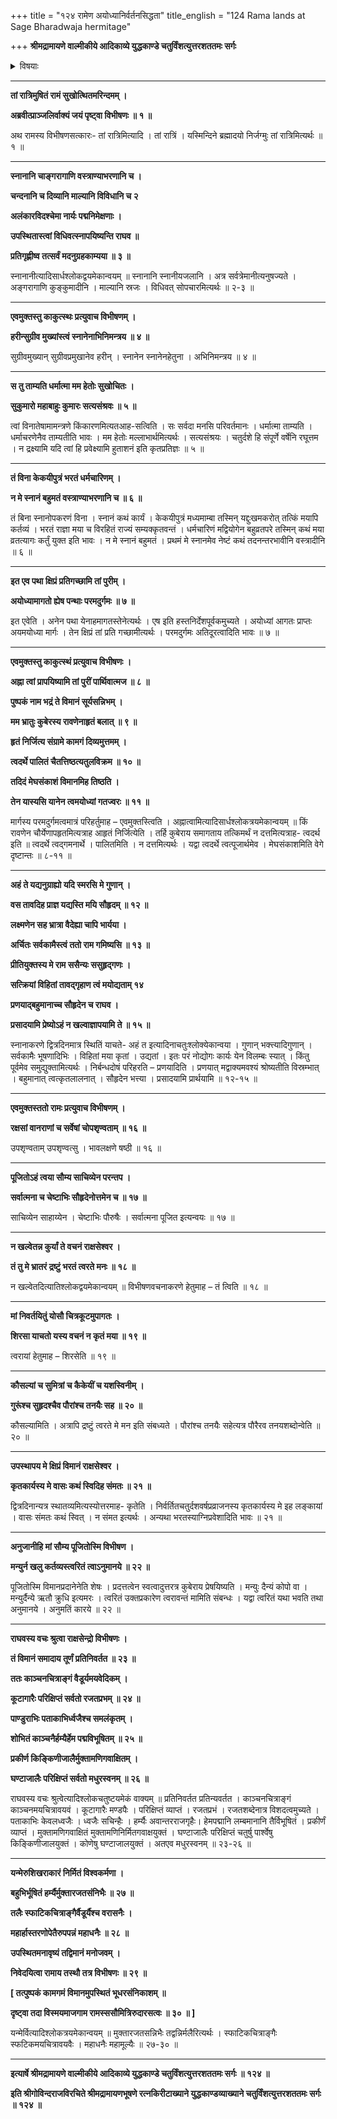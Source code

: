 +++
title = "१२४ रामेण अयोध्यानिर्वर्तनसिद्धता"
title_english = "124 Rama lands at Sage Bharadwaja hermitage"

+++
**श्रीमद्रामायणे वाल्मीकीये आदिकाव्ये युद्धकाण्डे चतुर्विंशत्युत्तरशततमः सर्गः**


<details><summary>विषयाः</summary>

विभीषणेन रात्रौसुखसुप्तोत्थितंरामंप्रति प्रभातेस्वीयवस्त्राभ्यङ्गाङ्गरागाद्युपचाराङ्गी करणप्रार्थना ॥ १ ॥ रामेणतंप्रति सुग्रीवादीनांत दुपचारकरणचोदनपूर्वकं भरतेनविना भोगाननुभवन रूपस्वीयव्रत निवेदनेनसहायोध्यांप्रति गमनत्वरानिवेदनम् ॥ २ ॥ विभीषणेनतंप्रति पुष्पकविमानेनसत्वरमयोध्याप्रापणप्रतिज्ञानपूर्वकं लङ्कायां द्वित्रदिनावस्थानप्रार्थनेनसह तत्समीपंप्रतिपुष्पकानयनम् ॥ ३ ॥

</details>


****

**तां रात्रिमुषितं रामं सुखोत्थितमरिन्दमम् ।**

**अब्रवीत्प्राञ्जलिर्वाक्यं जयं पृष्ट्वा विभीषणः ॥ १ ॥**

अथ रामस्य विभीषणसत्कारः- तां रात्रिमित्यादि । तां रात्रिं । यस्मिन्दिने ब्रह्मादयो निर्जग्मुः तां रात्रिमित्यर्थः ॥ १ ॥

****

**स्नानानि चाङ्गरागाणि वस्त्राण्याभरणानि च ।**

**चन्दनानि च दिव्यानि माल्यानि विविधानि च २**

**अलंकारविदश्चेमा नार्यः पद्मनिमेक्षणाः ।**

**उपस्थितास्त्वां विधिवत्स्नापयिष्यन्ति राघव ॥**

**प्रतिगृह्णीष्व तत्सर्वं मदनुग्रहकाम्यया ॥ ३ ॥**

स्नानानीत्यादिसार्धश्लोकद्वयमेकान्वयम् ॥ स्नानानि स्नानीयजलानि । अत्र सर्वत्रेमानीत्यनुषज्यते । अङ्गरागाणि कुङ्कुमादीनि । माल्यानि स्रजः । विधिवत् सोपचारमित्यर्थः ॥ २-३ ॥

****

**एवमुक्तस्तु काकुत्स्थः प्रत्युवाच विभीषणम् ।**

**हरीन्सुग्रीव मुख्यांस्त्वं स्नानेनाभिनिमन्त्रय ॥ ४ ॥**

सुग्रीवमुख्यान् सुग्रीवप्रमुखानेव हरीन् । स्नानेन स्नानेनहेतुना । अभिनिमन्त्रय ॥ ४ ॥

****

**स तु ताम्यति धर्मात्मा मम हेतोः सुखोचितः ।**

**सुकुमारो महाबाहुः कुमारः सत्यसंश्रवः ॥ ५ ॥**

त्वां विनातेषामामन्त्रणे किंकारणमित्यतआह-सत्विति । सः सर्वदा मनसि परिवर्तमानः । धर्मात्मा ताम्यति । धर्माचरणेनैव ताम्यतीति भावः । मम हेतोः मल्लाभार्थमित्यर्थः । सत्यसंश्रयः । चतुर्दशे हि संपूर्णे वर्षेनि रघूत्तम । न द्रक्ष्यामि यदि त्वां हि प्रवेक्ष्यामि हुताशनं इति कृतप्रतिज्ञः ॥ ५ ॥

****

**तं विना केकयीपुत्रं भरतं धर्मचारिणम् ।**

**न मे स्नानं बहुमतं वस्त्राण्याभरणानि च ॥ ६ ॥**

तं बिना स्नानोपकरणं विना । स्नानं कथं कार्यं । केकयीपुत्रं मध्यमाम्बा तस्मिन् यद्दुःखमकरोत् तत्किं मयापि कर्तव्यं । भरतं राज्ञा मया च विरहितं राज्यं सम्यक्कृतवन्तं । धर्मचारिणं मद्वियोगेन बहुव्रतपरे तस्मिन् कथं मया व्रतत्यागः कर्तुं युक्त इति भावः । न मे स्नानं बहुमतं । प्रथमं मे स्नानमेव नेष्टं कथं तदनन्तरभावीनि वस्त्रादीनि ॥ ६ ॥

****

**इत एव पथा क्षिप्रं प्रतिगच्छामि तां पुरीम् ।**

**अयोध्यामागतो ह्येष पन्थाः परमदुर्गमः ॥ ७ ॥**

इत एवेति । अनेन पथा येनाहमागतस्तेनेत्यर्थः । एष इति हस्तनिर्देशपूर्वकमुच्यते । अयोध्यां आगतः प्राप्तः अयमयोध्या मार्गः । तेन क्षिप्रं तां प्रति गच्छामीत्यर्थः । परमदुर्गमः अतिदूरत्वादिति भावः ॥ ७ ॥

****

**एवमुक्तस्तु काकुत्स्थं प्रत्युवाच विभीषणः ।**

**अह्ना त्वां प्रापयिष्यामि तां पुरीं पार्थिवात्मज ॥ ८ ॥**

**पुष्पकं नाम भद्रं ते विमानं सूर्यसन्निभम् ।**

**मम भ्रातुः कुबेरस्य रावणेनाहृतं बलात् ॥ ९ ॥**

**हृतं निर्जित्य संग्रामे कामगं दिव्यमुत्तमम् ।**

**त्वदर्थे पालितं चैतत्तिष्ठत्यतुलविक्रम ॥ १० ॥**

**तदिदं मेघसंकाशं विमानमिह तिष्ठति ।**

**तेन यास्यसि यानेन त्वमयोध्यां गतज्वरः ॥ ११ ॥**

मार्गस्य परमदुर्गमत्वमात्रं परिहर्तुमाह – एवमुक्तस्त्विति । अह्नात्वामित्यादिसार्धश्लोकत्रयमेकान्वयम् ॥ किं रावणेन चौर्येणापहृतमित्यत्राह आहृतं निर्जित्येति । तर्हि कुबेराय समागताय तत्किमर्थं न दत्तमित्यत्राह- त्वदर्थ इति ॥ त्वदर्थे त्वद्गमनार्थे । पालितमिति । न दत्तमित्यर्थः । यद्वा त्वदर्थे त्वत्पूजार्थमेव । मेघसंकाशमिति वेगे दृष्टान्तः ॥ ८-११ ॥

****

**अहं ते यद्यनुग्राह्यो यदि स्मरसि मे गुणान् ।**

**वस तावदिह प्राज्ञ यद्यस्ति मयि सौहृदम् ॥ १२ ॥**

**लक्ष्मणेन सह भ्रात्रा वैदेह्या चापि भार्यया ।**

**अर्चितः सर्वकामैस्त्वं ततो राम गमिष्यसि ॥ १३ ॥**

**प्रीतियुक्तस्य मे राम ससैन्यः ससुहृद्गणः ।**

**सत्क्रियां विहितां तावद्गृहाण त्वं मयोद्यताम् १४**

**प्रणयाद्बहुमानाच्च सौहृदेन च राघव ।**

**प्रसादयामि प्रेष्योऽहं न खल्वाज्ञापयामि ते ॥ १५ ॥**

स्नानाकरणे द्वित्रदिनमात्र स्थितिं याचते- अहं त इत्यादिनाचतुःश्लोक्येकान्वया । गुणान् भक्त्त्यादिगुणान् । सर्वकामैः भूषणादिभिः । विहितां मया कृतां । उद्यतां । इतः परं नोद्योगः कार्यः येन विलम्बः स्यात् । किंतु पूर्वमेव समुद्युक्तामित्यर्थः । निर्बन्धदोषं परिहरति – प्रणयादिति । प्रणयात् मद्वाक्यमवश्यं श्रोष्यतीति विस्रम्भात् । बहुमानात् त्वत्कृतलालनात् । सौहृदेन भत्त्या । प्रसादयामि प्रार्थयामि ॥ १२-१५ ॥

****

**एवमुक्तस्ततो रामः प्रत्युवाच विभीषणम् ।**

**रक्षसां वानराणां च सर्वेषां चोपशृण्वताम् ॥ १६ ॥**

उपशृण्वताम् उपशृण्वत्सु । भावलक्षणे षष्ठी ॥ १६ ॥

****

**पूजितोऽहं त्वया सौम्य साचिव्येन परन्तप ।**

**सर्वात्मना च चेष्टाभिः सौहृदेनोत्तमेन च ॥ १७ ॥**

साचिव्येन साहाय्येन । चेष्टाभिः पौरुषैः । सर्वात्मना पूजित इत्यन्वयः ॥ १७ ॥

****

**न खल्वेतन्न कुर्यां ते वचनं राक्षसेश्वर ।**

**तं तु मे भ्रातरं द्रष्टुं भरतं त्वरते मनः ॥ १८ ॥**

न खल्वेतदित्यातिश्लोकद्वयमेकान्वयम् ॥ विभीषणवचनाकरणे हेतुमाह – तं त्विति ॥ १८ ॥

****

**मां निवर्तयितुं योसौ चित्रकूटमुपागतः ।**

**शिरसा याचतो यस्य वचनं न कृतं मया ॥ १९ ॥**

त्वरायां हेतुमाह – शिरसेति ॥ १९ ॥

****

**कौसल्यां च सुमित्रां च कैकेयीं च यशस्विनीम् ।**

**गुरूंश्च सुहृदश्चैव पौरांश्च तनयैः सह ॥ २० ॥**

कौसल्यामिति । अत्रापि द्रष्टुं त्वरते मे मन इति संबध्यते । पौरांश्च तनयैः सहेत्यत्र पौरैरव तनयशब्दोन्वेति ॥ २० ॥

****

**उपस्थापय मे क्षिप्रं विमानं राक्षसेश्वर ।**

**कृतकार्यस्य मे वासः कथं स्विदिह संमतः ॥ २१ ॥**

द्वित्रदिनान्यत्र स्थातव्यमित्यस्योत्तरमाह- कृतेति । निर्वर्तितचतुर्दशवर्षप्रव्राजनस्य कृतकार्यस्य मे इह लङ्कायां । वासः संमतः कथं स्वित् । न संमत इत्यर्थः । अन्यथा भरतस्याग्निप्रवेशादिति भावः ॥ २१ ॥

****

**अनुजानीहि मां सौम्य पूजितोस्मि विभीषण ।**

**मन्युर्न खलु कर्तव्यस्त्वरितं त्वाऽनुमानये ॥ २२ ॥**

पूजितोस्मि विमानप्रदानेनेति शेषः । प्रदत्तत्वेन स्वत्वादुत्तरत्र कुबेराय प्रेषयिष्यति । मन्युः दैन्यं कोपो वा । मन्युर्दैन्ये ऋतौ क्रुधि इत्यमरः । त्वरितं उक्तप्रकारेण त्वरावन्तं मामिति संबन्धः । यद्वा त्वरितं यथा भवति तथा अनुमानये । अनुमतिं कारये ॥ २२ ॥

****

**राघवस्य वचः श्रुत्वा राक्षसेन्द्रो विभीषणः ।**

**तं विमानं समादाय तूर्णं प्रतिनिवर्तत ॥ २३ ॥**

**ततः काञ्चनचित्राङ्गं वैडूर्यमयवेदिकम् ।**

**कूटागारैः परिक्षिप्तं सर्वतो रजतप्रभम् ॥ २४ ॥**

**पाण्डुराभिः पताकाभिर्ध्वजैश्च समलंकृतम् ।**

**शोभितं काञ्चनैर्हम्यैर्हेम पद्मविभूषितम् ॥ २५ ॥**

**प्रकीर्ण किङ्किणीजालैर्मुक्तामणिगवाक्षितम् ।**

**घण्टाजालैः परिक्षिप्तं सर्वतो मधुरस्वनम् ॥ २६ ॥**

राघवस्य वचः श्रुत्वेत्यादिश्लोकचतुष्टयमेकं वाक्यम् ॥ प्रतिनिवर्तत प्रतिन्यवर्तत । काञ्चनचित्राङ्गं काञ्चनमयचित्रावयवं । कूटागारैः मण्डपैः । परिक्षिप्तं व्याप्तं । रजतप्रभं । रजतशब्देनात्र विशदत्वमुच्यते । पताकाभिः केवलध्वजैः । ध्वजैः सचिन्हैः । हर्म्यैः अवान्तरराजगृहैः। हेमपद्मानि लम्बमानानि तैर्विभूषितं । प्रकीर्णं व्याप्तं । मुक्तामणिगवाक्षितं मुक्तामणिनिर्मितगवाक्षयुक्तं । घण्टाजालैः परिक्षिप्तं चतुर्षु पार्श्वेषु किङ्किणीजालयुक्तं । कोणेषु घण्टाजालयुक्तं । अतएव मधुरस्वनम् ॥ २३-२६ ॥

****

**यन्मेरुशिखराकारं निर्मितं विश्वकर्मणा ।**

**बहुभिर्भूषितं हर्म्यैर्मुक्तारजतसंनिभैः ॥ २७ ॥**

**तलैः स्फाटिकचित्राङ्गैर्वैडूर्यैश्च वरासनैः ।**

**महार्हास्तरणोपेतैरुपपन्नं महाधनैः ॥ २८ ॥**

**उपस्थितमनावृष्यं तद्विमानं मनोजवम् ।**

**निवेदयित्वा रामाय तस्थौ तत्र विभीषणः ॥ २९ ॥**

**\[ तत्पुष्पकं कामगमं विमानमुपस्थितं भूधरसंनिकाशम् ॥**

**दृष्ट्वा तदा विस्मयमाजगाम रामस्ससौमित्रिरुदारसत्वः ॥ ३० ॥ \]**

यन्मेर्वित्यादिश्लोकत्रयमेकान्वयम् ॥ मुक्तारजतसन्निभैः तद्वन्निर्मलैरित्यर्थः । स्फाटिकचित्राङ्गैः स्फटिकमयचित्रावयवैः । महाधनैः महामूल्यैः ॥ २७-३० ॥

****

**इत्यार्षे श्रीमद्रामायणे वाल्मीकीये आदिकाव्ये युद्धकाण्डे चतुर्विंशत्युत्तरशततमः सर्गः ॥ १२४ ॥**

**इति श्रीगोविन्दराजविरचिते श्रीमद्रामायणभूषणे रत्नकिरीटाख्याने युद्धकाण्डव्याख्याने चतुर्विंशत्युत्तरशततमः सर्गः ॥ १२४ ॥**
